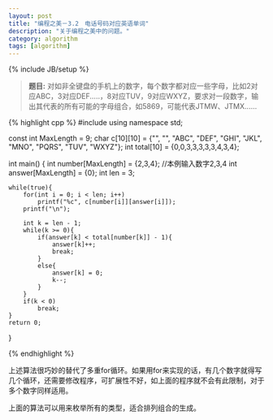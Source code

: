 ```yaml
---
layout: post
title: "编程之美－3.2　电话号码对应英语单词"
description: "关于编程之美中的问题。"
category: algorithm
tags: [algorithm]
---
```

{% include JB/setup %}

>**题目:** 对如非全键盘的手机上的数字，每个数字都对应一些字母，比如2对应ABC，3对应DEF.....，8对应TUV，9对应WXYZ，要求对一段数字，输出其代表的所有可能的字母组合，如5869，可能代表JTMW、JTMX......

{% highlight cpp %}
#include<iostream>
using namespace std;

const int MaxLength = 9;
char c[10][10] = {"", "", "ABC", "DEF", "GHI", "JKL", "MNO", "PQRS", "TUV", "WXYZ"};
int total[10] = {0,0,3,3,3,3,3,4,3,4};

int main()
{
	int number[MaxLength] = {2,3,4}; //本例输入数字2,3,4
	int answer[MaxLength] = {0};
	int len = 3;
	
	while(true){
		for(int i = 0; i < len; i++)
			printf("%c", c[number[i]][answer[i]]);
		printf("\n");
		
		int k = len - 1;
		while(k >= 0){
			if(answer[k] < total[number[k]] - 1){
				answer[k]++;
				break;
			}
			else{
				answer[k] = 0;
				k--;
			}
		}
		if(k < 0)
			break;
	}
	return 0;
}

{% endhighlight %}

上述算法很巧妙的替代了多重for循环。如果用for来实现的话，有几个数字就得写几个循环，还需要修改程序，可扩展性不好，如上面的程序就不会有此限制，对于多个数字同样适用。

上面的算法可以用来枚举所有的类型，适合排列组合的生成。

